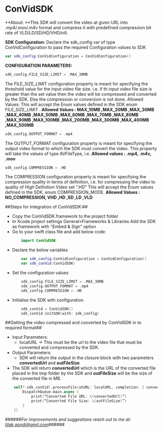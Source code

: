 # ConVidSDK
**About:
**This SDK will convert the video at given URL into .mp4/.mov/.m4v format and compress it with
predefined compression bit rate of VLD/LD/SD/HD/VHD/nill.

**SDK Configuration:**
Declare the sdk_config var of type ConVidConfiguration to pass the required Configuration values
to SDK
```Swift 
var sdk_config:ConVidConfiguration = ConVidConfiguration()
```

**CONFIGURATION PARAMETERS:**
```Swift 
sdk_config.FILE_SIZE_LIMIT = .MAX_30MB 
```
The FILE_SIZE_LIMIT configuration property is meant for specifying the threshold value
for the input video file size. i.e. if th input video file size is greater than the set value then the
video will be compressed and converted by the SDK. Else the compression or conversion is not
done.
Allowed Values:
This will accept the Enum values defined in the SDK enum FILE_SIZE_LIMIT .
**Allowed Values : MAX_10MB ,MAX_20MB ,MAX_30MB ,MAX_40MB ,MAX_50MB ,MAX_60MB ,MAX_70MB ,MAX_80MB ,MAX_90MB ,MAX_100MB ,MAX_200MB ,MAX_300MB ,MAX_400MB ,MAX_500MB**

```Swift
sdk_config.OUTPUT_FORMAT = .mp4
```
The OUTPUT_FORMAT configuration property is meant for specifying the output video
format to which the SDK must convert the video. This property will take the values of type
AVFileType, i.e.
**Allowed values : .mp4, .m4v, .mov**

```Swift
sdk_config.COMPRESSION = .HD
```
The COMPRESSION configuration property is meant for specifying the compression quality in
terms of definition, i.e. for compressing the video to quality of High Definition Video set “.HD”
This will accept the Enum values defined in the SDK, enum COMPRESSION_MODE.
**Allowed Values : NO_COMPRESSION, VHD ,HD ,SD ,LD ,VLD**

##Steps for Integration of ConVidSDK:##
- Copy the ConVidSDK.framework to the project folder
- In Xcode project settings General>Frameworks & Libraries Add the SDK as framework with
“Embed & Sign” option
- Go to your swift class file and add below code:
    ```Swift
        import ConVidSDK
    ```
- Declare the below variables
    ```Swift
        var sdk_config:ConVidConfiguration = ConVidConfiguration()
        var sdk_conVid:ConVidSDK!
    ```
- Set the configuration values
    ```Swift
        sdk_config.FILE_SIZE_LIMIT = .MAX_30MB
        sdk_config.OUTPUT_FORMAT = .mp4
        sdk_config.COMPRESSION = .HD
    ```
- Initialise the SDK with configuration
    ```Swift 
        sdk_conVid = ConVidSDK()
        sdk_conVid.initSDK(with: sdk_config)
    ```
##Getting the video compressed and converted by ConVidSDK in to required format##
- Input Parameters:
    - localURL -> This must be the url to the video file that must be converted and compressed by the SDK.
- Output Parameters:
    - SDK will return the output in the closure block with two parameters **convertedUrl** and **outFileSize**
- The SDK will return **convertedUrl** which is the URL of the converted file placed in the tmp folder by the SDK and **outFileSize** will be the size of the converted file in MB.

```Swift
    self?.sdk_conVid!.processFile(atURL: localURL, completion: { convertedUrl,outFileSize in
        DispatchQueue.main.async {
            print(“Converted File URL: \(convertedUrl)”)
            print(“Converted File Size: \(outFileSize)”)
        }
    })
```

######*For improvements and suggestions reach out to me at: tilak.gondi@gmil.com*######
